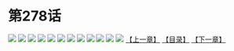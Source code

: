 # 第278话
![](https://mao.mhtupian.com/uploads/img/7563/327126/001.jpg)
![](https://mao.mhtupian.com/uploads/img/7563/327126/002.jpg)
![](https://mao.mhtupian.com/uploads/img/7563/327126/003.jpg)
![](https://mao.mhtupian.com/uploads/img/7563/327126/004.jpg)
![](https://mao.mhtupian.com/uploads/img/7563/327126/005.jpg)
![](https://mao.mhtupian.com/uploads/img/7563/327126/006.jpg)
![](https://mao.mhtupian.com/uploads/img/7563/327126/007.jpg)
![](https://mao.mhtupian.com/uploads/img/7563/327126/008.jpg)
![](https://mao.mhtupian.com/uploads/img/7563/327126/009.jpg)
![](https://mao.mhtupian.com/uploads/img/7563/327126/010.jpg)
![](https://mao.mhtupian.com/uploads/img/7563/327126/011.jpg)
![](https://mao.mhtupian.com/uploads/img/7563/327126/012.jpg)
[【上一章】](./4.md)
[【目录】](./README.md)
[【下一章】](./6.md)
